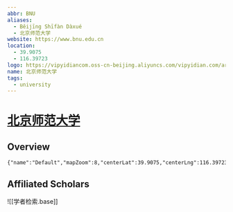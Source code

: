 ```yaml
---
abbr: BNU
aliases:
  - Běijīng Shīfàn Dàxué
  - 北京师范大学
website: https://www.bnu.edu.cn
location:
  - 39.9075
  - 116.39723
logo: https://vipyidiancom.oss-cn-beijing.aliyuncs.com/vipyidian.com/article/14908402371799772.jpg
name: 北京师范大学
tags:
  - university
---
```


# [北京师范大学](https://www.bnu.edu.cn)

## Overview

```mapview
{"name":"Default","mapZoom":8,"centerLat":39.9075,"centerLng":116.39723,"query":"","chosenMapSource":0}
```

## Affiliated Scholars

![[学者检索.base]]